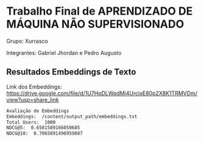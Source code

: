 # Trabalho Final de APRENDIZADO DE MÁQUINA NÃO SUPERVISIONADO

Grupo: Xurrasco

Integrantes: Gabriel Jhordan e Pedro Augusto

## Resultados Embeddings de Texto
Link dos Embeddings: https://drive.google.com/file/d/1U7HpDLWqdMi4UrcixE80p2X8K1TRMVDm/view?usp=share_link

```bash
Avaliação de Embeddings
Embeddings:  /content/output_path/embeddings.txt
Total Users:  1000
NDCG@5:  0.6501589166050685
NDCG@10:  0.7065891490959887
```

